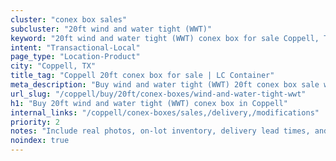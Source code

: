 ```yaml
---
cluster: "conex box sales"
subcluster: "20ft wind and water tight (WWT)"
keyword: "20ft wind and water tight (WWT) conex box for sale Coppell, TX"
intent: "Transactional-Local"
page_type: "Location-Product"
city: "Coppell, TX"
title_tag: "Coppell 20ft conex box for sale | LC Container"
meta_description: "Buy wind and water tight (WWT) 20ft conex box sale with local delivery in Coppell, TX. LC Container — local Since 2003. Request a fast quote today."
url_slug: "/coppell/buy/20ft/conex-boxes/wind-and-water-tight-wwt"
h1: "Buy 20ft wind and water tight (WWT) conex box in Coppell"
internal_links: "/coppell/conex-boxes/sales,/delivery,/modifications"
priority: 2
notes: "Include real photos, on-lot inventory, delivery lead times, and financing info."
noindex: true
---
```


<!-- TODO: Add unique city/inventory copy, images, and internal links here. -->
